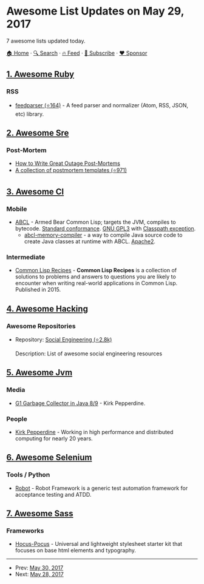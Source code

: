 # Awesome List Updates on May 29, 2017

7 awesome lists updated today.

[🏠 Home](/README.md) · [🔍 Search](https://www.trackawesomelist.com/search/) · [🔥 Feed](https://www.trackawesomelist.com/rss.xml) · [📮 Subscribe](https://trackawesomelist.us17.list-manage.com/subscribe?u=d2f0117aa829c83a63ec63c2f&id=36a103854c) · [❤️  Sponsor](https://github.com/sponsors/theowenyoung)



## [1. Awesome Ruby](/content/markets/awesome-ruby/README.md)

### RSS

*   [feedparser (⭐164)](https://github.com/feedparser/feedparser) - A feed parser and normalizer (Atom, RSS, JSON, etc) library.

## [2. Awesome Sre](/content/dastergon/awesome-sre/README.md)

### Post-Mortem

*   [How to Write Great Outage Post-Mortems](https://artsy.github.io/blog/2014/11/19/how-to-write-great-outage-post-mortems/)
*   [A collection of postmortem templates (⭐971)](https://github.com/dastergon/postmortem-templates)

## [3. Awesome Cl](/content/CodyReichert/awesome-cl/README.md)

### Mobile

*   [ABCL](https://common-lisp.net/project/armedbear/) - Armed Bear Common Lisp; targets the JVM, compiles to bytecode. [Standard conformance](https://common-lisp.net/project/armedbear/faq.shtml#qa). [GNU GPL3](http://www.gnu.org/copyleft/gpl.html) with [Classpath exception](http://www.gnu.org/software/classpath/license.html).
    *   [abcl-memory-compiler](https://gitlab.com/cl-projects/abcl-memory-compiler) - a way to compile Java source code to create Java classes at runtime with ABCL. [Apache2](https://directory.fsf.org/wiki/License:Apache2.0).

### Intermediate

*   [Common Lisp Recipes](http://weitz.de/cl-recipes/) - **Common Lisp Recipes** is a collection of solutions to problems and answers to questions you are likely to encounter when writing real-world applications in Common Lisp. Published in 2015.

## [4. Awesome Hacking](/content/Hack-with-Github/Awesome-Hacking/README.md)

### Awesome Repositories

- Repository: [Social Engineering (⭐2.8k)](https://github.com/v2-dev/awesome-social-engineering)

  Description: List of awesome social engineering resources



## [5. Awesome Jvm](/content/deephacks/awesome-jvm/README.md)

### Media

*   [G1 Garbage Collector in Java 8/9](http://nighthacking.com/g1-gc-with-kirk-pepperdine/) - Kirk Pepperdine.

### People

*   [Kirk Pepperdine](https://twitter.com/javaperftuning) - Working in high performance and distributed computing for nearly 20 years.

## [6. Awesome Selenium](/content/christian-bromann/awesome-selenium/README.md)

### Tools / Python

*   [Robot](http://robotframework.org/) - Robot Framework is a generic test automation framework for acceptance testing and ATDD.

## [7. Awesome Sass](/content/Famolus/awesome-sass/README.md)

### Frameworks

*   [Hocus-Pocus](https://bkzl.github.io/hocus-pocus/) - Universal and lightweight stylesheet starter kit that focuses on base html elements and typography.

---

- Prev: [May 30, 2017](/content/2017/05/30/README.md)
- Next: [May 28, 2017](/content/2017/05/28/README.md)